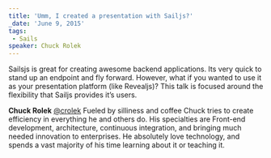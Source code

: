 ```yaml
---
title: 'Umm, I created a presentation with Sailjs?'
_date: 'June 9, 2015'
tags:
 - Sails
speaker: Chuck Rolek
---
```


Sailsjs is great for creating awesome backend applications. Its very quick to
stand up an endpoint and fly forward. However, what if you wanted to use it as
your presentation platform (like Revealjs)? This talk is focused around the
flexibility that Sailjs provides it’s users.

__Chuck Rolek__
[@crolek](https://twitter.com/crolek)
Fueled by silliness and coffee Chuck tries to create efficiency in everything
he and others do. His specialties are Front-end development, architecture,
continuous integration, and bringing much needed innovation to enterprises. He
absolutely love technology, and spends a vast majority of his time learning
about it or teaching it.
